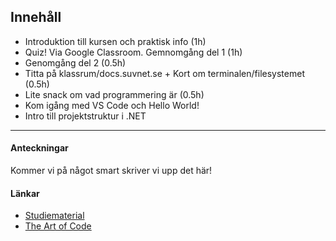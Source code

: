 ## Innehåll

* Introduktion till kursen och praktisk info (1h)
* Quiz! Via Google Classroom. Gemnomgång del 1 (1h)
* Genomgång del 2 (0.5h)
* Titta på klassrum/docs.suvnet.se + Kort om terminalen/filesystemet (0.5h)
* Lite snack om vad programmering är (0.5h)
* Kom igång med VS Code och Hello World!
* Intro till projektstruktur i .NET

---

#### Anteckningar
Kommer vi på något smart skriver vi upp det här!

#### Länkar

* [Studiematerial](https://docs.suvnet.se)
* [The Art of Code](https://www.youtube.com/watch?v=6avJHaC3C2U)
